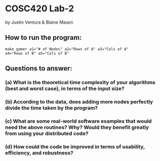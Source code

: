 # COSC420 Lab-2

by Justin Ventura & Blaine Mason

## How to run the program:
<code>make gamer a1="# of Nodes" a2="Rows of A" a3="Cols of A" a4="Rows of B" a5="Cols of B"</code>

## Questions to answer:

### (a) What is the theoretical time complexity of your algorithms (best and worst case), in terms of the input size?

### (b) According to the data, does adding more nodes perfectly divide the time taken by the program?

### (c) What are some real-world software examples that would need the above routines? Why? Would they benefit greatly from using your distributed code?

### (d) How could the code be improved in terms of usability, efficiency, and robustness?
